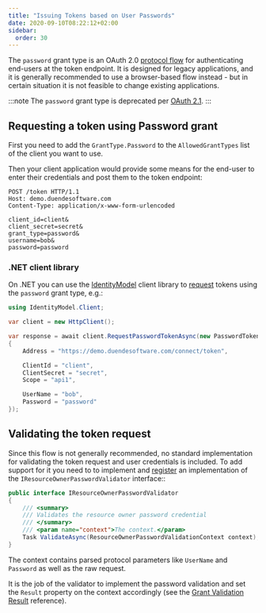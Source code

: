 ```yaml
---
title: "Issuing Tokens based on User Passwords"
date: 2020-09-10T08:22:12+02:00
sidebar:
  order: 30
---
```


The `password` grant type is an OAuth 2.0 [protocol flow](https://tools.ietf.org/html/rfc6749#section-4.3) for
authenticating end-users at the token endpoint. It is designed for legacy applications, and it is generally recommended
to use a browser-based flow instead - but in certain situation it is not feasible to change existing applications.

:::note
The `password` grant type is deprecated per [OAuth 2.1](https://datatracker.ietf.org/doc/draft-ietf-oauth-v2-1/).
:::

## Requesting a token using Password grant

First you need to add the `GrantType.Password` to the `AllowedGrantTypes` list of the client you want to use.

Then your client application would provide some means for the end-user to enter their credentials and post them to the
token endpoint:

```text
POST /token HTTP/1.1
Host: demo.duendesoftware.com
Content-Type: application/x-www-form-urlencoded

client_id=client&
client_secret=secret&
grant_type=password&
username=bob&
password=password
```

### .NET client library

On .NET you can use the [IdentityModel](https://identitymodel.readthedocs.io/en/latest/) client library
to [request](https://identitymodel.readthedocs.io/en/latest/client/token.html) tokens using the `password` grant type,
e.g.:

```cs
using IdentityModel.Client;

var client = new HttpClient();

var response = await client.RequestPasswordTokenAsync(new PasswordTokenRequest
{
    Address = "https://demo.duendesoftware.com/connect/token",

    ClientId = "client",
    ClientSecret = "secret",
    Scope = "api1",

    UserName = "bob",
    Password = "password"
});
```

## Validating the token request

Since this flow is not generally recommended, no standard implementation for validating the token request and user
credentials is included.
To add support for it you need to to implement and [register](../reference/di#additional-services) an
implementation of the `IResourceOwnerPasswordValidator` interface::

```cs
public interface IResourceOwnerPasswordValidator
{
    /// <summary>
    /// Validates the resource owner password credential
    /// </summary>
    /// <param name="context">The context.</param>
    Task ValidateAsync(ResourceOwnerPasswordValidationContext context);
}
```

The context contains parsed protocol parameters like `UserName` and `Password` as well as the raw request.

It is the job of the validator to implement the password validation and set the `Result` property on the context
accordingly (see the [Grant Validation Result](../reference/models/grant_validation_result) reference).
